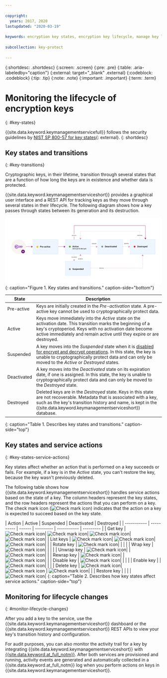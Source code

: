 ```yaml
---

copyright:
  years: 2017, 2020
lastupdated: "2020-03-19"

keywords: encryption key states, encryption key lifecycle, manage key lifecycle

subcollection: key-protect

---
```


{:shortdesc: .shortdesc}
{:screen: .screen}
{:pre: .pre}
{:table: .aria-labeledby="caption"}
{:external: target="_blank" .external}
{:codeblock: .codeblock}
{:tip: .tip}
{:note: .note}
{:important: .important}
{:term: .term}

# Monitoring the lifecycle of encryption keys
{: #key-states}

{{site.data.keyword.keymanagementservicefull}} follows the security guidelines
by
[NIST SP 800-57 for key states](https://www.nist.gov/publications/recommendation-key-management-part-1-general-0){: external}.
{: shortdesc}

## Key states and transitions
{: #key-transitions}

Cryptographic keys, in their lifetime, transition through several states that
are a function of how long the keys are in existence and whether data is
protected.

{{site.data.keyword.keymanagementserviceshort}} provides a graphical user
interface and a REST API for tracking keys as they move through several states
in their lifecycle. The following diagram shows how a key passes through states
between its generation and its destruction.

![The diagram shows the same components as described in the following definition table.](../images/key-states.svg)
{: caption="Figure 1. Key states and transitions." caption-side="bottom"}

| State          | Description                                                                                                                                                                                                                                                                        |
| -------------- | ---------------------------------------------------------------------------------------------------------------------------------------------------------------------------------------------------------------------------------------------------------------------------------- |
| Pre-active | Keys are initially created in the _Pre-activation_ state. A pre-active key cannot be used to cryptographically protect data.                                                                                                                                                       |
| Active         | Keys move immediately into the _Active_ state on the activation date. This transition marks the beginning of a key's cryptoperiod. Keys with no activation date become active immediately and remain active until they expire or are destroyed.                                    |
| Suspended      | A key moves into the _Suspended_ state when it is [disabled for encrypt and decrypt operations](/docs/key-protect?topic=key-protect-disable-keys). In this state, the key is unable to cryptographically protect data and can only be moved to the _Active_ or _Destroyed_ states. |
| Deactivated    | A key moves into the _Deactivated_ state on its expiration date, if one is assigned. In this state, the key is unable to cryptographically protect data and can only be moved to the _Destroyed_ state.                                                                            |
| Destroyed      | Deleted keys are in the _Destroyed_ state. Keys in this state are not recoverable. Metadata that is associated with a key, such as the key's transition history and name, is kept in the {{site.data.keyword.keymanagementserviceshort}} database.                                 |
{: caption="Table 1. Describes key states and transitions." caption-side="top"}

## Key states and service actions
{: #key-states-service-actions}

Key states affect whether an action that is performed on a key succeeds or
fails. For example, if a key is in the _Active_ state, you can't restore the
key, because the key wasn't previously deleted.

The following table shows how {{site.data.keyword.keymanagementserviceshort}}
handles service actions based on the state of a key. The column headers
represent the key states, and the row headers represent the actions that you can
perform on a key. The check mark icon
(![Check mark icon](../../icons/checkmark-icon.svg))
indicates that the action on a key is expected to succeed based on the key state.

| Action     | Active | Suspended | Deactivated | Destroyed |
| ----------- | ---------- | ------ | --------- | ----------- | --------- |
| Get key     | ![Check mark icon](../../icons/checkmark-icon.svg)| ![Check mark icon](../../icons/checkmark-icon.svg)| ![Check mark icon](../../icons/checkmark-icon.svg)| ![Check mark icon](../../icons/checkmark-icon.svg)|
| List keys   | ![Check mark icon](../../icons/checkmark-icon.svg)| ![Check mark icon](../../icons/checkmark-icon.svg)| ![Check mark icon](../../icons/checkmark-icon.svg)| |
| Rotate key  | ![Check mark icon](../../icons/checkmark-icon.svg)| | | |
| Wrap key    | ![Check mark icon](../../icons/checkmark-icon.svg)| | | |
| Unwrap key  | ![Check mark icon](../../icons/checkmark-icon.svg)| | ![Check mark icon](../../icons/checkmark-icon.svg)| |
| Rewrap key  | ![Check mark icon](../../icons/checkmark-icon.svg)| | ![Check mark icon](../../icons/checkmark-icon.svg)| |
| Disable key | ![Check mark icon](../../icons/checkmark-icon.svg)| | | |
| Enable key  | | ![Check mark icon](../../icons/checkmark-icon.svg)| | |
| Delete key  | ![Check mark icon](../../icons/checkmark-icon.svg)| ![Check mark icon](../../icons/checkmark-icon.svg) | ![Check mark icon](../../icons/checkmark-icon.svg)| |
| Restore key | | | | ![Check mark icon](../../icons/checkmark-icon.svg)|
{: caption="Table 2. Describes how key states affect service actions." caption-side="top"}

## Monitoring for lifecycle changes
{: #monitor-lifecycle-changes}

After you add a key to the service, use the {{site.data.keyword.keymanagementserviceshort}}
dashboard or the {{site.data.keyword.keymanagementserviceshort}} REST APIs to
view your key's transition history and configuration.

For audit purposes, you can also monitor the activity trail for a key by
integrating {{site.data.keyword.keymanagementserviceshort}} with
[{{site.data.keyword.at_full_notm}}](/docs/Activity-Tracker-with-LogDNA?topic=logdnaat-getting-started#getting-started).
After both services are provisioned and running, activity events are generated
and automatically collected in a {{site.data.keyword.at_full_notm}} log when you
perform actions on keys in {{site.data.keyword.keymanagementserviceshort}}.
